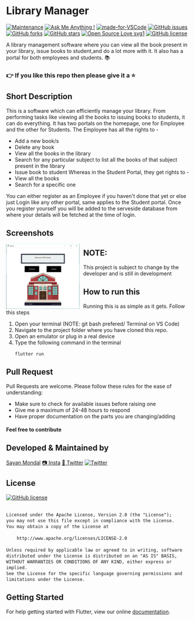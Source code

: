 # Library Manager
[![Maintenance](https://img.shields.io/badge/Maintained%3F-yes-green.svg)](https://GitHub.com/Naereen/StrapDown.js/graphs/commit-activity) [![Ask Me Anything !](https://img.shields.io/badge/Ask%20me-anything-1abc9c.svg)](https://GitHub.com/Naereen/ama) [![made-for-VSCode](https://img.shields.io/badge/Made%20for-VSCode-1f425f.svg)](https://code.visualstudio.com/) [![GitHub issues](https://img.shields.io/github/issues/S-ayanide/Flutter-SpanishAudio.svg)](https://github.com/S-ayanide/Flutter-SpanishAudio/issues)
[![GitHub forks](https://img.shields.io/github/forks/S-ayanide/Flutter-SpanishAudio.svg?style=social)](https://github.com/S-ayanide/Flutter-SpanishAudio/network) [![GitHub stars](https://img.shields.io/github/stars/S-ayanide/Flutter-SpanishAudio.svg?style=social)](https://github.com/S-ayanide/Flutter-SpanishAudio/stargazers) [![Open Source Love svg1](https://badges.frapsoft.com/os/v1/open-source.svg?v=103)](https://github.com/ellerbrock/open-source-badges/)
[![GitHub license](https://img.shields.io/github/license/S-ayanide/Flutter-SpanishAudio.svg?style=for-the-badge)](https://github.com/S-ayanide/Flutter-SpanishAudio/blob/master/LICENSE)

A library management software where you can view all the book present in your library, issue books to student,and do a lot more with it. It also has a portal for both employees and students. 📚
### 👉 If you like this repo then please give it a ⭐️

## Short Description
This is a software which can efficiently manage your library. From performing tasks like viewing all the books to issuing books to students, it can do everything. It has two portals on the homepage, one for Employee and the other for Students. The Employee has all the rights to -
* Add a new book/s
* Delete any book
* View all the books in the library
* Search for any particular subject to list all the books of that subject present in the library
* Issue book to student
Whereas in the Student Portal, they get rights to -
* View all the books
* Search for a specific one

You can either register as an Employee if you haven't done that yet or else just Login like any other portal, same applies to the Student portal. Once you register yourself you will be added to the serveside database from where your details will be fetched at the time of login.

## Screenshots
<img src="images/Capture1.png"
     alt="Home Screen"
     style="float: left; margin-right: 10px;"
     width="200"/> 
     
## NOTE:
This project is subject to change by the developer and is still in development

## How to run this
Running this is as simple as it gets. Follow this steps
1. Open your terminal (NOTE: git bash prefered/ Terminal on VS Code)
2. Navigate to the project folder where you have cloned this repo.
3. Open an emulator or plug in a real device
4. Type the following command in the terminal 
     ```
     flutter run
     ```

## Pull Request

Pull Requests are welcome. Please follow these rules for the ease of understanding:
* Make sure to check for available issues before raising one
* Give me a maximum of 24-48 hours to respond
* Have proper documentation on the parts you are changing/adding

#### Feel free to contribute

## Developed & Maintained by
[Sayan Mondal](https://github.com/S-ayanide) 
[📷 Insta](https://www.instagram.com/s_ayanide/)
[🐤 Twitter](https://www.instagram.com/s_ayanide/) [![Twitter](https://img.shields.io/twitter/url/https/github.com/S-ayanide/Flutter-SpanishAudio.svg?style=social)](https://twitter.com/intent/tweet?text=Wow:&url=https%3A%2F%2Fgithub.com%2FS-ayanide%2FFlutter-SpanishAudio)

## License 
[![GitHub license](https://img.shields.io/github/license/S-ayanide/Flutter-SpanishAudio.svg?style=for-the-badge)](https://github.com/S-ayanide/Flutter-SpanishAudio/blob/master/LICENSE)
```Copyright 2019 Sayan Mondal

Licensed under the Apache License, Version 2.0 (the "License");
you may not use this file except in compliance with the License.
You may obtain a copy of the License at

    http://www.apache.org/licenses/LICENSE-2.0

Unless required by applicable law or agreed to in writing, software
distributed under the License is distributed on an "AS IS" BASIS,
WITHOUT WARRANTIES OR CONDITIONS OF ANY KIND, either express or implied.
See the License for the specific language governing permissions and
limitations under the License.
```

## Getting Started
For help getting started with Flutter, view our online [documentation](https://flutter.dev/docs).
